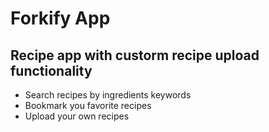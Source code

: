 # Forkify App

## Recipe app with custorm recipe upload functionality

- Search recipes by ingredients keywords
- Bookmark you favorite recipes
- Upload your own recipes
